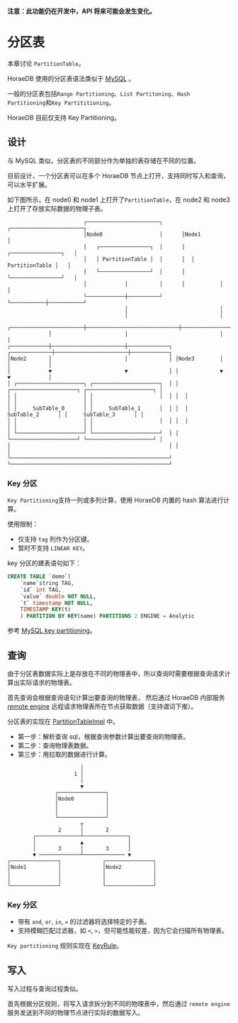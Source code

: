 **注意：此功能仍在开发中，API 将来可能会发生变化。**

# 分区表

本章讨论 `PartitionTable`。

HoraeDB 使用的分区表语法类似于 [MySQL](https://dev.mysql.com/doc/refman/8.0/en/partitioning-types.html) 。

一般的分区表包括`Range Partitioning`、`List Partitoning`、`Hash Partitioning`和`Key Partititioning`。

HoraeDB 目前仅支持 Key Partitioning。

## 设计

与 MySQL 类似，分区表的不同部分作为单独的表存储在不同的位置。

目前设计，一个分区表可以在多个 HoraeDB 节点上打开，支持同时写入和查询，可以水平扩展。

如下图所示，在 node0 和 node1 上打开了`PartitionTable`，在 node2 和 node3 上打开了存放实际数据的物理子表。

```
                        ┌───────────────────────┐      ┌───────────────────────┐
                        │Node0                  │      │Node1                  │
                        │   ┌────────────────┐  │      │  ┌────────────────┐   │
                        │   │ PartitionTable │  │      │  │ PartitionTable │   │
                        │   └────────────────┘  │      │  └────────────────┘   │
                        │            │          │      │           │           │
                        └────────────┼──────────┘      └───────────┼───────────┘
                                     │                             │
                                     │                             │
             ┌───────────────────────┼─────────────────────────────┼───────────────────────┐
             │                       │                             │                       │
┌────────────┼───────────────────────┼─────────────┐ ┌─────────────┼───────────────────────┼────────────┐
│Node2       │                       │             │ │Node3        │                       │            │
│            ▼                       ▼             │ │             ▼                       ▼            │
│ ┌─────────────────────┐ ┌─────────────────────┐  │ │  ┌─────────────────────┐ ┌─────────────────────┐ │
│ │                     │ │                     │  │ │  │                     │ │                     │ │
│ │     SubTable_0      │ │     SubTable_1      │  │ │  │     SubTable_2      │ │     SubTable_3      │ │
│ │                     │ │                     │  │ │  │                     │ │                     │ │
│ └─────────────────────┘ └─────────────────────┘  │ │  └─────────────────────┘ └─────────────────────┘ │
│                                                  │ │                                                  │
└──────────────────────────────────────────────────┘ └──────────────────────────────────────────────────┘
```

### Key 分区

`Key Partitioning`支持一列或多列计算，使用 HoraeDB 内置的 hash 算法进行计算。

使用限制：

- 仅支持 `tag` 列作为分区键。
- 暂时不支持 `LINEAR KEY`。

key 分区的建表语句如下：

```sql
CREATE TABLE `demo`(
    `name`string TAG,
    `id` int TAG,
    `value` double NOT NULL,
    `t` timestamp NOT NULL,
    TIMESTAMP KEY(t)
    ) PARTITION BY KEY(name) PARTITIONS 2 ENGINE = Analytic
```

参考 [MySQL key partitioning](https://dev.mysql.com/doc/refman/5.7/en/partitioning-key.html)。

## 查询

由于分区表数据实际上是存放在不同的物理表中，所以查询时需要根据查询请求计算出实际请求的物理表。

首先查询会根据查询语句计算出要查询的物理表， 然后通过 HoraeDB 内部服务 [remote engine](https://github.com/apache/incubator-horaedb/blob/89dca646c627de3cee2133e8f3df96d89854c1a3/server/src/grpc/remote_engine_service/mod.rs) 远程请求物理表所在节点获取数据（支持谓词下推）。

分区表的实现在 [PartitionTableImpl](https://github.com/apache/incubator-horaedb/blob/89dca646c627de3cee2133e8f3df96d89854c1a3/analytic_engine/src/table/partition.rs) 中。

- 第一步：解析查询 sql，根据查询参数计算出要查询的物理表。
- 第二步：查询物理表数据。
- 第三步：用拉取的数据进行计算。

```
                       │
                     1 │
                       │
                       ▼
               ┌───────────────┐
               │Node0          │
               │               │
               │               │
               └───────────────┘
                       ┬
                2      │       2
        ┌──────────────┴──────────────┐
        │              ▲              │
        │       3      │       3      │
        ▼ ─────────────┴───────────── ▼
┌───────────────┐             ┌───────────────┐
│Node1          │             │Node2          │
│               │             │               │
│               │             │               │
└───────────────┘             └───────────────┘
```

### Key 分区

- 带有 `and`, `or`, `in`, `=` 的过滤器将选择特定的子表。
- 支持模糊匹配过滤器，如 `<`, `>`，但可能性能较差，因为它会扫描所有物理表。

`Key partitioning` 规则实现在 [KeyRule](https://github.com/apache/incubator-horaedb/blob/89dca646c627de3cee2133e8f3df96d89854c1a3/table_engine/src/partition/rule/key.rs)。

## 写入

写入过程与查询过程类似。

首先根据分区规则，将写入请求拆分到不同的物理表中，然后通过 `remote engine` 服务发送到不同的物理节点进行实际的数据写入。

